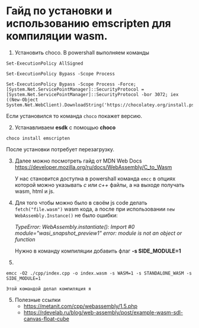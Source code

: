 # Гайд по установки и использованию emscripten для компиляции wasm.

1. Установить choco. В powershall выполняем команды
```
Set-ExecutionPolicy AllSigned
```

```
Set-ExecutionPolicy Bypass -Scope Process
```

```
Set-ExecutionPolicy Bypass -Scope Process -Force; [System.Net.ServicePointManager]::SecurityProtocol = [System.Net.ServicePointManager]::SecurityProtocol -bor 3072; iex ((New-Object System.Net.WebClient).DownloadString('https://chocolatey.org/install.ps1'))
```
Если установился то команда `choco` покажет версию.

2. Устанавливаем **esdk** c помощью **choco**
```
choco install emscripten
```
После установки потребует перезагрузку. 

3. Далее можно посмотреть гайд от MDN Web Docs https://developer.mozilla.org/ru/docs/WebAssembly/C_to_Wasm

	У нас становится доступна в powershall команда `emcc` в опциях которой можно указывать *с* или  *с++* файлы, а на выходе получать wasm, html и js.

4. Для того чтобы можно было в своём js code делать `fetch("file.wasm")` wasm кода, а после при использовании `new WebAssembly.Instance()` не было ошибки:

	*TypeError: WebAssembly.instantiate(): Import #0 module="wasi_snapshot_preview1" error: module is not an object or function*

	Нужно в команду компиляции добавить флаг **-s SIDE_MODULE=1**

5. 
```
emcc -O2 ./cpp/index.cpp -o index.wasm -s WASM=1 -s STANDALONE_WASM -s SIDE_MODULE=1
```
	Этой командой делал компиляция я


5. Полезные ссылки 
	- https://metanit.com/cpp/webassembly/1.5.php
	- https://rdevelab.ru/blog/web-assembly/post/example-wasm-sdl-canvas-float-cube


